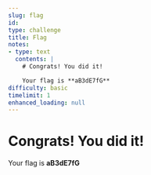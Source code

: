 ```yaml
---
slug: flag
id: 
type: challenge
title: Flag
notes:
- type: text
  contents: |
    # Congrats! You did it!

    Your flag is **aB3dE7fG**
difficulty: basic
timelimit: 1
enhanced_loading: null
---
```

# Congrats!  You did it!

Your flag is **aB3dE7fG**
